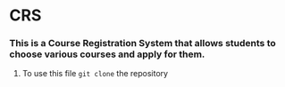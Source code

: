 # CRS
### This is a Course Registration System that allows students to choose various courses and apply for them.

1. To use this file `git clone` the repository
